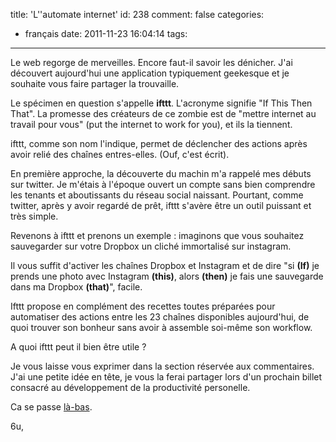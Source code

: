 title: 'L''automate internet'
id: 238
comment: false
categories:
  - français
date: 2011-11-23 16:04:14
tags:
---

Le web regorge de merveilles. Encore faut-il savoir les dénicher. J'ai découvert aujourd'hui une application typiquement geekesque et je souhaite vous faire partager la trouvaille.

Le spécimen en question s'appelle **ifttt**.  L'acronyme signifie "If This Then That". La promesse des créateurs de ce zombie est de "mettre internet au travail pour vous" (put the internet to work for you), et ils la tiennent.

ifttt, comme son nom l'indique, permet de déclencher des actions après avoir relié des chaînes entres-elles. (Ouf, c'est écrit).

En première approche, la découverte du machin m'a rappelé mes débuts sur twitter. Je m'étais à l'époque ouvert un compte sans bien comprendre les tenants et aboutissants du réseau social naissant. Pourtant, comme twitter, après y avoir regardé de prêt, ifttt s'avère être un outil puissant et très simple.

Revenons à ifttt et prenons un exemple : imaginons que vous souhaitez sauvegarder sur votre Dropbox un cliché immortalisé sur instagram. 

Il vous suffit d'activer les chaînes Dropbox et Instagram et de dire "si **(If)** je prends une photo avec Instagram **(this)**, alors **(then)** je fais une sauvegarde dans ma Dropbox **(that)**", facile.

Ifttt propose en complément des recettes toutes préparées pour automatiser des actions entre les 23 chaînes disponibles aujourd'hui, de quoi trouver son bonheur sans avoir à assemble soi-même son workflow. 

A quoi ifttt peut il bien être utile ?

Je vous laisse vous exprimer dans la section réservée aux commentaires. J'ai une petite idée en tête, je vous la ferai partager lors d'un prochain billet consacré au développement de la productivité personelle.

Ca se passe [là-bas](http://ifttt.com).

6u,
